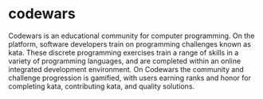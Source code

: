 # codewars
Codewars is an educational community for computer programming. 
On the platform, software developers train on programming challenges known as kata. 
These discrete programming exercises train a range of skills in a variety of programming languages,
and are completed within an online integrated development environment.
On Codewars the community and challenge progression is gamified, 
with users earning ranks and honor for completing kata, contributing kata, and quality solutions.

